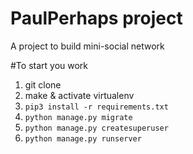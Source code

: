# PaulPerhaps project
A project to build mini-social network

#To start you work
1. git clone
2. make & activate virtualenv
3. `pip3 install -r requirements.txt`
4. `python manage.py migrate`
5. `python manage.py createsuperuser`
6. `python manage.py runserver`
